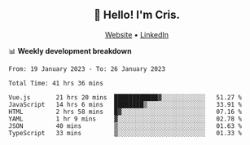 
<h2 align="center">👋 Hello! I'm Cris.</h2>
<p align="center">
  <a href="https://www.criscunas.dev">Website</a> •
  <a href="https://www.linkedin.com/in/cristophercunas/">LinkedIn</a> 
</p>


📊 **Weekly development breakdown**
<!--START_SECTION:waka-->

```text
From: 19 January 2023 - To: 26 January 2023

Total Time: 41 hrs 36 mins

Vue.js       21 hrs 20 mins  ████████████▓░░░░░░░░░░░░   51.27 %
JavaScript   14 hrs 6 mins   ████████▒░░░░░░░░░░░░░░░░   33.91 %
HTML         2 hrs 58 mins   █▓░░░░░░░░░░░░░░░░░░░░░░░   07.16 %
YAML         1 hr 9 mins     ▓░░░░░░░░░░░░░░░░░░░░░░░░   02.78 %
JSON         40 mins         ▒░░░░░░░░░░░░░░░░░░░░░░░░   01.63 %
TypeScript   33 mins         ▒░░░░░░░░░░░░░░░░░░░░░░░░   01.33 %
```

<!--END_SECTION:waka-->
